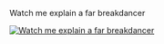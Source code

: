 Watch me explain a far breakdancer

[![Watch me explain a far breakdancer](https://img.youtube.com/vi/XhjUiEHb6JA/maxresdefault.jpg)](https://youtu.be/XhjUiEHb6JA)
